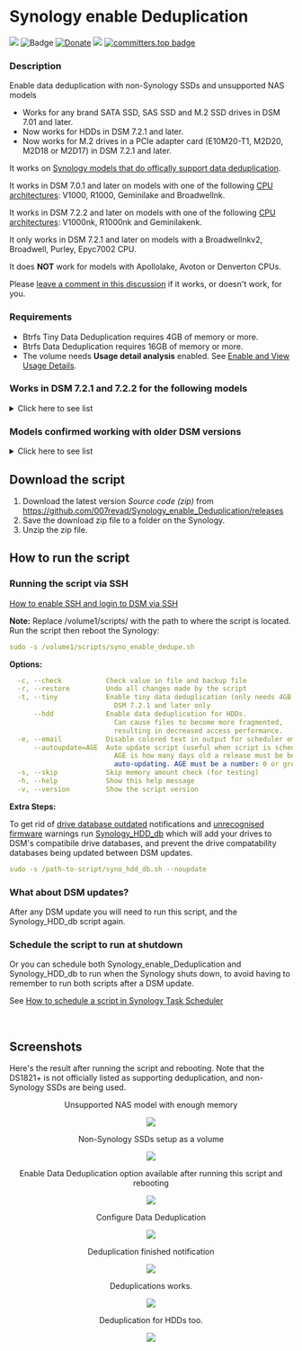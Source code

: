 # Synology enable Deduplication

<a href="https://github.com/007revad/Synology_enable_Deduplication/releases"><img src="https://img.shields.io/github/release/007revad/Synology_enable_Deduplication.svg"></a>
![Badge](https://hitscounter.dev/api/hit?url=https%3A%2F%2Fgithub.com%2F007revad%2FSynology_enable_Deduplication&label=Visitors&icon=github&color=%23198754&message=&style=flat&tz=Australia%2FSydney)
[![Donate](https://img.shields.io/badge/Donate-PayPal-green.svg)](https://www.paypal.com/paypalme/007revad)
[![](https://img.shields.io/static/v1?label=Sponsor&message=%E2%9D%A4&logo=GitHub&color=%23fe8e86)](https://github.com/sponsors/007revad)
[![committers.top badge](https://user-badge.committers.top/australia/007revad.svg)](https://user-badge.committers.top/australia/007revad)

### Description

Enable data deduplication with non-Synology SSDs and unsupported NAS models

- Works for any brand SATA SSD, SAS SSD and M.2 SSD drives in DSM 7.01 and later.
- Now works for HDDs in DSM 7.2.1 and later.
- Now works for M.2 drives in a PCIe adapter card (E10M20-T1, M2D20, M2D18 or M2D17) in DSM 7.2.1 and later.

It works on [Synology models that do offically support data deduplication](https://kb.synology.com/en-global/DSM/tutorial/Which_models_support_data_deduplication).

It works in DSM 7.0.1 and later on models with one of the following [CPU architectures](https://kb.synology.com/en-global/DSM/tutorial/What_kind_of_CPU_does_my_NAS_have): V1000, R1000, Geminilake and Broadwellnk.

It works in DSM 7.2.2 and later on models with one of the following [CPU architectures](https://kb.synology.com/en-global/DSM/tutorial/What_kind_of_CPU_does_my_NAS_have): V1000nk, R1000nk and Geminilakenk.

It only works in DSM 7.2.1 and later on models with a Broadwellnkv2, Broadwell, Purley, Epyc7002 CPU.

It does **NOT** work for models with Apollolake, Avoton or Denverton CPUs.

Please [leave a comment in this discussion](https://github.com/007revad/Synology_enable_Deduplication/discussions/31) if it works, or doesn't work, for you.

### Requirements

- Btrfs Tiny Data Deduplication requires 4GB of memory or more.
- Btrfs Data Deduplication requires 16GB of memory or more.
- The volume needs **Usage detail analysis** enabled. See [Enable and View Usage Details](https://kb.synology.com/en-global/DSM/help/DSM/StorageManager/volume_view_usage?version=7).


### Works in DSM 7.2.1 and 7.2.2 for the following models

<details>
  <summary>Click here to see list</summary>

| Model      | CPU Arch      | DSM version                   | Works  | Notes |
|------------|---------------|-------------------------------|--------|-------|
| DS224+     | Geminilake    | DSM 7.2.1-69057 Update 1 to 5 | yes    | Use v1.2.14 or later |
| DS1823xs+  | V1000         | DSM 7.2.1-69057 Update 1 to 5 | yes    | Use v1.2.14 or later |
| DS923+     | R1000         | DSM 7.2.2-72806 Update 2 | yes    | Use v1.2.14 or later |
| DS923+     | R1000         | DSM 7.3-81180 | yes    | Use v1.2.14 or later |
| DS923+     | R1000         | DSM 7.2.2-72806 | yes    | Use v1.2.14 or later |
| DS923+     | R1000         | DSM 7.2.1-69057 Update 1 to 5 | yes    | Use v1.2.14 or later |
| DS723+     | R1000         | DSM 7.2.2-72806 Update 3 | yes    | Use v1.2.14 or later |
| DS723+     | R1000         | DSM 7.2.1-69057 Update 1 to 5 | yes    | Use v1.2.14 or later |
| DS423+     | Geminilake    | DSM 7.2.1-69057 Update 1 to 5 | yes    | Use v1.2.14 or later |
| DS3622xs+  | Broadwellnk   | DSM 7.2.1-69057 Update 1 to 5 | yes    | Use v1.2.14 or later |
| DS2422xs+  | V1000         | DSM 7.2.1-69057 Update 1 to 5 | yes    | Use v1.2.14 or later |
| DS1821+    | V1000         | DSM 7.2.1-69057 Update 1 to 5 | yes    | Use v1.2.14 or later |
| DS1621+    | V1000         | DSM 7.2.1-69057 Update 1 to 5 | yes    | Use v1.2.14 or later |
| DS1621xs+  | Broadwellnk   | DSM 7.2.1-69057 Update 1 to 5 | yes    | Use v1.2.14 or later |
| DS1522+    | R1000         | DSM 7.2.1-69057 Update 1 to 5 | yes    | Use v1.2.14 or later |
| DS1520+    | Geminilake    | DSM 7.2.1-69057 Update 1 to 5 | yes    | Use v1.2.14 or later |
| DS920+     | Geminilake    | DSM 7.2.1-69057 Update 1 to 5 | yes    | Use v1.2.14 or later |
| DS720+     | Geminilake    | DSM 7.2.1-69057 Update 1 to 5 | yes    | Use v1.2.14 or later |
| DS420+     | Geminilake    | DSM 7.2.1-69057 Update 1 to 5 | yes    | Use v1.2.14 or later |
| DS220+     | Geminilake    | DSM 7.2.1-69057 Update 1 to 5 | yes    | Use v1.2.14 or later |
| DS3018xs   | Broadwellnk   | DSM 7.2.1-69057 Update 1 to 5 | yes    | Use v1.2.14 or later |
| DS3017xsII | Broadwell     | DSM 7.2.1-69057 Update 1 to 5 | yes    | Use v1.2.14 or later |
| DS3017xs   | Broadwell     | DSM 7.2.1-69057 Update 1 to 5 | yes    | Use v1.2.14 or later |
| | | | | |
| DVA1622    | Geminilake    | DSM 7.2.1-69057 Update 1 to 5 | yes    | Use v1.2.14 or later |
| | | | | |
| RS2423xs+  | V1000         | DSM 7.2.1-69057 Update 1 to 5 | yes    | Use v1.2.14 or later |
| RS822xs+   | V1000         | DSM 7.2.1-69057 Update 1 to 5 | yes    | Use v1.2.14 or later |
| RS422xs+   | R1000         | DSM 7.2.1-69057 Update 1 to 5 | yes    | Use v1.2.14 or later |
| RS4021xs+  | Broadwellnk   | DSM 7.2.1-69057 Update 1 to 5 | yes    | Use v1.2.14 or later |
| RS3621RPxs | Broadwellnk   | DSM 7.2.1-69057 Update 1 to 5 | yes    | Use v1.2.14 or later |
| RS3621xs+  | Broadwellnk   | DSM 7.2.1-69057 Update 1 to 5 | yes    | Use v1.2.14 or later |
| RS2821RPxs+ | V1000        | DSM 7.2.1-69057 Update 1 to 5 | yes    | Use v1.2.14 or later |
| RS2421xs+  | V1000         | DSM 7.2.1-69057 Update 1 to 5 | yes    | Use v1.2.14 or later |
| RS1221xs+  | V1000         | DSM 7.2.1-69057 Update 1 to 5 | yes    | Use v1.2.14 or later |
| RS1619xs+  | Broadwellnk   | DSM 7.2.1-69057 Update 1 to 5 | yes    | Use v1.2.14 or later |
| RS3618xs   | Broadwell     | DSM 7.2.1-69057 Update 1 to 5 | yes    | Use v1.2.14 or later |
| RS3617xs+  | Broadwell     | DSM 7.2.1-69057 Update 1 to 5 | yes    | Use v1.2.14 or later |
| RS3617RPxs | Broadwell     | DSM 7.2.1-69057 Update 1 to 5 | yes    | Use v1.2.14 or later |
| RS18017xs+ | Broadwell     | DSM 7.2.1-69057 Update 1 to 5 | yes    | Use v1.2.14 or later |
| RS4017xs+  | Broadwell     | DSM 7.2.1-69057 Update 1 to 5 | yes    | Use v1.2.14 or later |
| | | | | |
| FS6400     | Purley        | DSM 7.2.1-69057 Update 1 to 5 | yes    | Use v1.2.14 or later |
| FS3600     | Broadwellnk   | DSM 7.2.1-69057 Update 1 to 5 | yes    | Use v1.2.14 or later |
| FS3410     | Broadwellnkv2 | DSM 7.2.1-69057 Update 1 to 5 | yes    | Use v1.2.14 or later |
| FS3400     | Broadwell     | DSM 7.2.1-69057 Update 1 to 5 | yes    | Use v1.2.14 or later |
| FS2500     | V1000         | DSM 7.2.1-69057 Update 1 to 5 | yes    | Use v1.2.14 or later |
| FS2017     | Broadwell     | DSM 7.2.1-69057 Update 1 to 5 | yes    | Use v1.2.14 or later |
| FS1018     | Broadwellnk   | DSM 7.2.1-69057 Update 1 to 5 | yes    | Use v1.2.14 or later |
| | | | | |
| HD6500     | Purley        | DSM 7.2.1-69057 Update 1 to 5 | yes    | Use v1.2.14 or later |
| | | | | |
| SA6400     | Epyc7002      | DSM 7.2.1-69057 Update 1 to 5 | yes    | Use v1.2.14 or later |
| SA3610     | Broadwellnkv2 | DSM 7.2.1-69057 Update 1 to 5 | yes    | Use v1.2.14 or later |
| SA3600     | Broadwellnk   | DSM 7.2.1-69057 Update 1 to 5 | yes    | Use v1.2.14 or later |
| SA3410     | Broadwellnkv2 | DSM 7.2.1-69057 Update 1 to 5 | yes    | Use v1.2.14 or later |
| SA3400     | Broadwellnk   | DSM 7.2.1-69057 Update 1 to 5 | yes    | Use v1.2.14 or later |

</details>


### Models confirmed working with older DSM versions

<details>
  <summary>Click here to see list</summary>

| Model      | CPU Arch      | DSM version                   | Works  | Notes |
|------------|---------------|-------------------------------|--------|-------|
| DS923+     | R1000         | DSM 7.2-64570 Update 1 to 3   | yes    | |
| DS923+     | R1000         | DSM 7.2-64570                 | yes    | |
| DS3622xs+  | Broadwellnk   | DSM 7.2-64570                 | **No** | Update to DSM 7.2.1 |
| DS3622xs+  | Broadwellnk   | DSM 7.2-64561                 | yes    | |
| DS3622xs+  | Broadwellnk   | DSM 7.1.1-42962 Update 1      | **No** | Update to DSM 7.2.1 |
| RS4021xs+  | Broadwellnk   | DSM 7.2-64570                 | **No** | Update to DSM 7.2.1 |
| RS4021xs+  | Broadwellnk   | DSM 7.1.1-42962 Update 2      | yes    | |
| DS1821+    | V1000         | DSM 7.2-64570 Update 1 to 3   | yes    | |
| DS1821+    | V1000         | DSM 7.2-64570                 | yes    | |
| DS1821+    | V1000         | DSM 7.2-64561                 | yes    | |
| DS1821+    | V1000         | DSM 7.1.1-42962 Update 4      | yes    | |
| DS1621xs+  | Broadwellnk   | DSM 7.2-64570 Update 3        | yes    | |
| DS1621xs+  | Broadwellnk   | DSM 7.2-64570                 | yes    | |
| DS920+     | Geminilake    | DSM 7.2-64570 Update 1 to 3   | yes    | |
| DS920+     | Geminilake    | DSM 7.2-64570                 | yes    | |
| DS720+     | Geminilake    | DSM 7.2-64570 Update 1 to 3   | yes    | |
| DS720+     | Geminilake    | DSM 7.2-64570                 | yes    | |
| DS3617xs   | Broadwell     |                               | **No** | Update to DSM 7.2.1 |
| | | | | |
|            | Apollolake    |                               | **No** | DSM missing many required files |
|            | Avoton        |                               | **No** | DSM missing many required files |
|            | Denverton     |                               | **No** | DSM missing many required files |

</details>


## Download the script

1. Download the latest version _Source code (zip)_ from https://github.com/007revad/Synology_enable_Deduplication/releases
2. Save the download zip file to a folder on the Synology.
3. Unzip the zip file.

## How to run the script

### Running the script via SSH

[How to enable SSH and login to DSM via SSH](https://kb.synology.com/en-global/DSM/tutorial/How_to_login_to_DSM_with_root_permission_via_SSH_Telnet)

**Note:** Replace /volume1/scripts/ with the path to where the script is located.
Run the script then reboot the Synology:
```YAML
sudo -s /volume1/scripts/syno_enable_dedupe.sh
```

**Options:**
```YAML
  -c, --check           Check value in file and backup file
  -r, --restore         Undo all changes made by the script
  -t, --tiny            Enable tiny data deduplication (only needs 4GB RAM)
                          DSM 7.2.1 and later only
      --hdd             Enable data deduplication for HDDs.
                          Can cause files to become more fragmented,
                          resulting in decreased access performance.
  -e, --email           Disable colored text in output for scheduler emails
      --autoupdate=AGE  Auto update script (useful when script is scheduled)
                          AGE is how many days old a release must be before
                          auto-updating. AGE must be a number: 0 or greater
  -s, --skip            Skip memory amount check (for testing)
  -h, --help            Show this help message
  -v, --version         Show the script version
```

**Extra Steps:**

To get rid of <a href="images/notification.png">drive database outdated</a> notifications and <a href=images/before_running_syno_hdd_db.png>unrecognised firmware</a> warnings run <a href=https://github.com/007revad/Synology_HDD_db>Synology_HDD_db</a> which will add your drives to DSM's compatibile drive databases, and prevent the drive compatability databases being updated between DSM updates.

```YAML
sudo -s /path-to-script/syno_hdd_db.sh --noupdate
```

### What about DSM updates?

After any DSM update you will need to run this script, and the Synology_HDD_db script again. 

### Schedule the script to run at shutdown

Or you can schedule both Synology_enable_Deduplication and Synology_HDD_db to run when the Synology shuts down, to avoid having to remember to run both scripts after a DSM update.

See <a href=how_to_schedule.md/>How to schedule a script in Synology Task Scheduler</a>

<br>

## Screenshots

Here's the result after running the script and rebooting. Note that the DS1821+ is not officially listed as supporting deduplication, and non-Synology SSDs are being used.

<p align="center">Unsupported NAS model with enough memory</p>
<p align="center"><img src="/images/0_ds1821+.png"></p>

<p align="center">Non-Synology SSDs setup as a volume</p>
<p align="center"><img src="/images/1_ds1821+_dedupe_nvmes.png"></p>

<p align="center">Enable Data Deduplication option available after running this script and rebooting</p>
<p align="center"><img src="/images/3_ds1821+_dedupe_option_enabled.png"></p>

<p align="center">Configure Data Deduplication</p>
<p align="center"><img src="/images/4_ds1821+_dedupe_configure.png"></p>

<p align="center">Deduplication finished notification</p>
<p align="center"><img src="/images/5b_ds1821+_dedupe_notification.png"></p>

<p align="center">Deduplications works.</p>
<p align="center"><img src="/images/6b_ds1821+_dedupe_works.png"></p>

<p align="center">Deduplication for HDDs too.</p>
<p align="center"><img src="/images/hdd_dedupe.png"></p>
